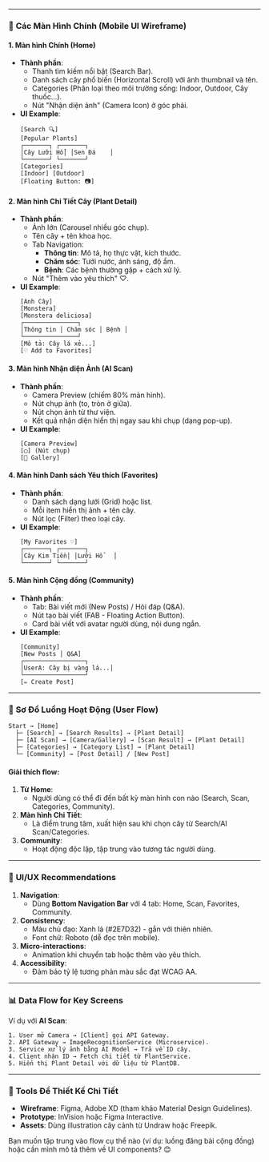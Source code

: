 
---

### 📱 **Các Màn Hình Chính** (Mobile UI Wireframe)
#### 1. **Màn hình Chính (Home)**
- **Thành phần**:
  - Thanh tìm kiếm nổi bật (Search Bar).
  - Danh sách cây phổ biến (Horizontal Scroll) với ảnh thumbnail và tên.
  - Categories (Phân loại theo môi trường sống: Indoor, Outdoor, Cây thuốc...).
  - Nút "Nhận diện ảnh" (Camera Icon) ở góc phải.
- **UI Example**:
  ```
  [Search 🔍]
  [Popular Plants]
  ┌───────┐ ┌───────┐
  │Cây Lưỡi Hổ│ │Sen Đá    │
  └───────┘ └───────┘
  [Categories]
  [Indoor] [Outdoor] 
  [Floating Button: 📷]
  ```

#### 2. **Màn hình Chi Tiết Cây (Plant Detail)**
- **Thành phần**:
  - Ảnh lớn (Carousel nhiều góc chụp).
  - Tên cây + tên khoa học.
  - Tab Navigation: 
    - **Thông tin**: Mô tả, họ thực vật, kích thước.
    - **Chăm sóc**: Tưới nước, ánh sáng, độ ẩm.
    - **Bệnh**: Các bệnh thường gặp + cách xử lý.
  - Nút "Thêm vào yêu thích" ♡.
- **UI Example**:
  ```
  [Ảnh Cây]
  [Monstera] 
  [Monstera deliciosa]
  ┌───────────────┐
  │Thông tin │ Chăm sóc │ Bệnh │
  └───────────────┘
  [Mô tả: Cây lá xẻ...]
  [♡ Add to Favorites]
  ```

#### 3. **Màn hình Nhận diện Ảnh (AI Scan)**
- **Thành phần**:
  - Camera Preview (chiếm 80% màn hình).
  - Nút chụp ảnh (to, tròn ở giữa).
  - Nút chọn ảnh từ thư viện.
  - Kết quả nhận diện hiển thị ngay sau khi chụp (dạng pop-up).
- **UI Example**:
  ```
  [Camera Preview]
  [◯] (Nút chụp)
  [📁 Gallery]
  ```

#### 4. **Màn hình Danh sách Yêu thích (Favorites)**
- **Thành phần**:
  - Danh sách dạng lưới (Grid) hoặc list.
  - Mỗi item hiển thị ảnh + tên cây.
  - Nút lọc (Filter) theo loại cây.
- **UI Example**:
  ```
  [My Favorites ♡]
  ┌───────┐ ┌───────┐
  │Cây Kim Tiền│ │Lưỡi Hổ   │
  └───────┘ └───────┘
  ```

#### 5. **Màn hình Cộng đồng (Community)**
- **Thành phần**:
  - Tab: Bài viết mới (New Posts) / Hỏi đáp (Q&A).
  - Nút tạo bài viết (FAB - Floating Action Button).
  - Card bài viết với avatar người dùng, nội dung ngắn.
- **UI Example**:
  ```
  [Community]
  [New Posts │ Q&A]
  ┌─────────────────┐
  │UserA: Cây bị vàng lá...│
  └─────────────────┘
  [✏️ Create Post]
  ```

---

### 🔄 **Sơ Đồ Luồng Hoạt Động (User Flow)**
```plaintext
Start → [Home]
  ├─ [Search] → [Search Results] → [Plant Detail]
  ├─ [AI Scan] → [Camera/Gallery] → [Scan Result] → [Plant Detail]
  ├─ [Categories] → [Category List] → [Plant Detail]
  └─ [Community] → [Post Detail] / [New Post]
```

#### Giải thích flow:
1. **Từ Home**:
   - Người dùng có thể đi đến bất kỳ màn hình con nào (Search, Scan, Categories, Community).
2. **Màn hình Chi Tiết**:
   - Là điểm trung tâm, xuất hiện sau khi chọn cây từ Search/AI Scan/Categories.
3. **Community**:
   - Hoạt động độc lập, tập trung vào tương tác người dùng.

---

### 🎨 **UI/UX Recommendations**
1. **Navigation**:
   - Dùng **Bottom Navigation Bar** với 4 tab: Home, Scan, Favorites, Community.
2. **Consistency**:
   - Màu chủ đạo: Xanh lá (#2E7D32) - gắn với thiên nhiên.
   - Font chữ: Roboto (dễ đọc trên mobile).
3. **Micro-interactions**:
   - Animation khi chuyển tab hoặc thêm vào yêu thích.
4. **Accessibility**:
   - Đảm bảo tỷ lệ tương phản màu sắc đạt WCAG AA.

---

### 📊 **Data Flow for Key Screens**
Ví dụ với **AI Scan**:
```plaintext
1. User mở Camera → [Client] gọi API Gateway.
2. API Gateway → ImageRecognitionService (Microservice).
3. Service xử lý ảnh bằng AI Model → Trả về ID cây.
4. Client nhận ID → Fetch chi tiết từ PlantService.
5. Hiển thị Plant Detail với dữ liệu từ PlantDB.
```

---

### 📱 **Tools Để Thiết Kế Chi Tiết**
- **Wireframe**: Figma, Adobe XD (tham khảo Material Design Guidelines).
- **Prototype**: InVision hoặc Figma Interactive.
- **Assets**: Dùng illustration cây cảnh từ Undraw hoặc Freepik.

Bạn muốn tập trung vào flow cụ thể nào (ví dụ: luồng đăng bài cộng đồng) hoặc cần mình mô tả thêm về UI components? 😊
